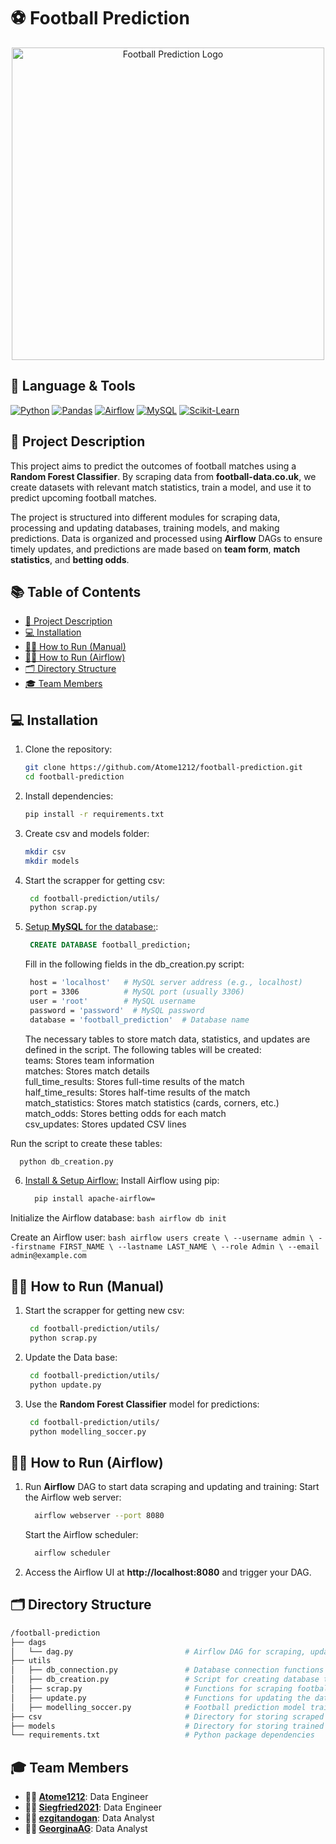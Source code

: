 
# ⚽ Football Prediction
<p align="center">
  <a href="https://www.football-data.co.uk">
      <img src="https://via.placeholder.com/500" alt="Football Prediction Logo" width="500" />
  </a>
</p>

## 🔣 Language & Tools
[![Python](https://img.shields.io/badge/python-3670A0?style=for-the-badge&logo=python&logoColor=ffdd54)](https://www.python.org) [![Pandas](https://img.shields.io/badge/pandas-%23150458.svg?style=for-the-badge&logo=pandas&logoColor=white)](https://pandas.pydata.org/) [![Airflow](https://img.shields.io/badge/airflow-%2300C7B7.svg?style=for-the-badge&logo=apache-airflow&logoColor=white)](https://airflow.apache.org) [![MySQL](https://img.shields.io/badge/mysql-%2300f.svg?style=for-the-badge&logo=mysql&logoColor=white)](https://www.mysql.com/) [![Scikit-Learn](https://img.shields.io/badge/scikit--learn-%23F7931E.svg?style=for-the-badge&logo=scikit-learn&logoColor=white)](https://scikit-learn.org/stable/)

## 📝 Project Description

This project aims to predict the outcomes of football matches using a **Random Forest Classifier**. By scraping data from **football-data.co.uk**, we create datasets with relevant match statistics, train a model, and use it to predict upcoming football matches.

The project is structured into different modules for scraping data, processing and updating databases, training models, and making predictions. Data is organized and processed using **Airflow** DAGs to ensure timely updates, and predictions are made based on **team form**, **match statistics**, and **betting odds**.

## 📚 Table of Contents
- [📝 Project Description](#-project-description)
- [💻 Installation](#-installation)
- [🏃‍♂️ How to Run (Manual)](#-how-to-run-manual)
- [🏃‍♂️ How to Run (Airflow)](#-how-to-run-airflow)
- [🗂️ Directory Structure](#-directory-structure)
- [🎓 Team Members](#-team-members)

## 💻 Installation

1. Clone the repository:
    ```bash
    git clone https://github.com/Atome1212/football-prediction.git
    cd football-prediction
    ```

2. Install dependencies:
    ```bash
    pip install -r requirements.txt
    ```
3. Create csv and models folder:
    ```bash
    mkdir csv
    mkdir models
    ```

4. Start the scrapper for getting csv:
   ```bash
    cd football-prediction/utils/
    python scrap.py
   ```

5. [Setup **MySQL** for the database:](https://www.youtube.com/watch?v=u96rVINbAUI&ab_channel=WebDevSimplified):
   ```sql
    CREATE DATABASE football_prediction;
   ```
   Fill in the following fields in the db_creation.py script:
   ```bash
    host = 'localhost'   # MySQL server address (e.g., localhost)
    port = 3306          # MySQL port (usually 3306)
    user = 'root'        # MySQL username
    password = 'password'  # MySQL password
    database = 'football_prediction'  # Database name
   ```

   The necessary tables to store match data, statistics, and updates are defined in the script.
       The following tables will be created: <br>
            teams: Stores team information <br>
            matches: Stores match details <br>
            full_time_results: Stores full-time results of the match <br>
            half_time_results: Stores half-time results of the match <br>
            match_statistics: Stores match statistics (cards, corners, etc.) <br>
            match_odds: Stores betting odds for each match <br>
            csv_updates: Stores updated CSV lines <br>

  Run the script to create these tables:
  ```bash
    python db_creation.py
  ```
6. [Install & Setup Airflow:](https://airflow.apache.org/docs/apache-airflow/stable/installation/index.html)
   Install Airflow using pip:
      ```bash
        pip install apache-airflow=
      ```

  Initialize the Airflow database:
      ```bash
        airflow db init
      ```

  Create an Airflow user:
      ```bash
        airflow users create \
        --username admin \
        --firstname FIRST_NAME \
        --lastname LAST_NAME \
        --role Admin \
        --email admin@example.com
      ```
  

## 🏃‍♂️ How to Run (Manual)
1. Start the scrapper for getting new csv:
   ```bash
    cd football-prediction/utils/
    python scrap.py
   ```
2. Update the Data base:
   ```bash
    cd football-prediction/utils/
    python update.py
   ```

3. Use the **Random Forest Classifier** model for predictions:
   ```bash
    cd football-prediction/utils/
    python modelling_soccer.py
   ```

## 🏃‍♂️ How to Run (Airflow)
1. Run **Airflow** DAG to start data scraping and updating and training:
    Start the Airflow web server:
      ```bash
        airflow webserver --port 8080
      ```
      
    Start the Airflow scheduler:
      ```bash
        airflow scheduler
      ```
2. Access the Airflow UI at **http://localhost:8080** and trigger your DAG.


## 🗂️ Directory Structure

```bash
/football-prediction
├── dags
│   └── dag.py                         # Airflow DAG for scraping, updating DB, and training model
├── utils
│   ├── db_connection.py               # Database connection functions
│   ├── db_creation.py                 # Script for creating database tables
│   ├── scrap.py                       # Functions for scraping football data
│   ├── update.py                      # Functions for updating the database with new data
│   ├── modelling_soccer.py            # Football prediction model training and prediction
├── csv                                # Directory for storing scraped CSV files
├── models                             # Directory for storing trained models
└── requirements.txt                   # Python package dependencies
```

## 🎓 Team Members

- **👷‍♂️ [Atome1212](https://github.com/Atome1212)**: Data Engineer
- **👷‍♂️ [Siegfried2021](https://github.com/Siegfried2021)**: Data Engineer
- **👨‍💻 [ezgitandogan](https://github.com/ezgitandogan)**: Data Analyst
- **👩‍💻 [GeorginaAG](https://github.com/GeorginaAG)**: Data Analyst
